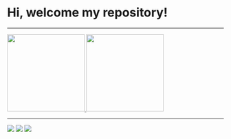 # Hi, welcome my repository!

---

<div>
  <a href="https://github.com/LeohSouza">
  <img height="180em" src="https://github-readme-stats.vercel.app/api?username=LeohSouza&show_icons=true&theme=react&include_all_commits=true&count_private=true"/>
  <img height="180em" src="https://github-readme-stats.vercel.app/api/top-langs/?username=LeohSouza&layout=compact&langs_count=7&theme=react"/>
</div>
  
  ---
  
 <div>
  <a href="https://www.instagram.com/leoh.souza_" target="_blank"><img src="https://img.shields.io/badge/-Instagram-%23E4405F?style=for-the-badge&logo=instagram&logoColor=white" target="_blank"></a>
  <a href = "mailto:contato@leonardoicna2010"><img src="https://img.shields.io/badge/-Gmail-%23333?style=for-the-badge&logo=gmail&logoColor=white" target="_blank"></a>
  <a href="https://www.linkedin.com/in/leonardodasilvasouza/" target="_blank"><img src="https://img.shields.io/badge/-LinkedIn-%230077B5?style=for-the-badge&logo=linkedin&logoColor=white" target="_blank"></a> 
 </div>
 
